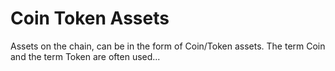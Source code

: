 # Coin Token Assets
Assets on the chain, can be in the form of Coin/Token assets.  The term Coin and the term Token are often used...
